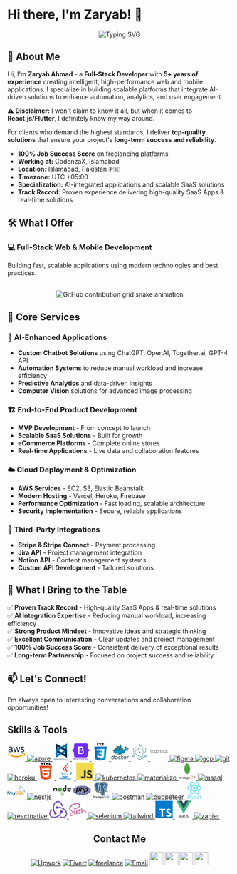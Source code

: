 # Hi there, I'm Zaryab! 👋

<div align="center">
  <img src="https://readme-typing-svg.herokuapp.com?font=Fira+Code&pause=1000&color=67c656&center=true&vCenter=true&width=500&lines=AI-Integrated+Web+%26+Mobile+Developer;Building+Scalable+Applications;High-Performance+Solutions;Always+Learning+New+Technologies" alt="Typing SVG" />
</div>

## 🚀 About Me

Hi, I'm **Zaryab Ahmad** - a **Full-Stack Developer** with **5+ years of experience** creating intelligent, high-performance web and mobile applications. I specialize in building scalable platforms that integrate AI-driven solutions to enhance automation, analytics, and user engagement.

**⚠️ Disclaimer:** I won't claim to know it all, but when it comes to **React.js/Flutter**, I definitely know my way around.

For clients who demand the highest standards, I deliver **top-quality solutions** that ensure your project's **long-term success and reliability**.

- **100% Job Success Score** on freelancing platforms
- **Working at:** CodenzaX, Islamabad
- **Location:** Islamabad, Pakistan 🇵🇰
- **Timezone:** UTC +05:00
- **Specialization:** AI-integrated applications and scalable SaaS solutions
- **Track Record:** Proven experience delivering high-quality SaaS Apps & real-time solutions

## 🛠️ What I Offer

### 💻 Full-Stack Web & Mobile Development
Building fast, scalable applications using modern technologies and best practices.


<br>
<div align="center">
  <picture>
    <source media="(prefers-color-scheme: dark)" srcset="https://raw.githubusercontent.com/Hmmza-tariq/Hmmza-tariq/output/github-contribution-grid-snake-dark.svg">
    <img alt="GitHub contribution grid snake animation" src="https://raw.githubusercontent.com/Hmmza-tariq/Hmmza-tariq/output/github-contribution-grid-snake.svg">
  </picture>
</div>

## 🎯 Core Services

### 🤖 **AI-Enhanced Applications**
- **Custom Chatbot Solutions** using ChatGPT, OpenAI, Together.ai, GPT-4 API
- **Automation Systems** to reduce manual workload and increase efficiency
- **Predictive Analytics** and data-driven insights
- **Computer Vision** solutions for advanced image processing

### 🏗️ **End-to-End Product Development**
- **MVP Development** - From concept to launch
- **Scalable SaaS Solutions** - Built for growth
- **eCommerce Platforms** - Complete online stores
- **Real-time Applications** - Live data and collaboration features

### ☁️ **Cloud Deployment & Optimization**
- **AWS Services** - EC2, S3, Elastic Beanstalk
- **Modern Hosting** - Vercel, Heroku, Firebase
- **Performance Optimization** - Fast loading, scalable architecture
- **Security Implementation** - Secure, reliable applications

### 🔗 **Third-Party Integrations**
- **Stripe & Stripe Connect** - Payment processing
- **Jira API** - Project management integration
- **Notion API** - Content management systems
- **Custom API Development** - Tailored solutions

## 💼 What I Bring to the Table

✅ **Proven Track Record** - High-quality SaaS Apps & real-time solutions  
✅ **AI Integration Expertise** - Reducing manual workload, increasing efficiency  
✅ **Strong Product Mindset** - Innovative ideas and strategic thinking  
✅ **Excellent Communication** - Clear updates and project management  
✅ **100% Job Success Score** - Consistent delivery of exceptional results  
✅ **Long-term Partnership** - Focused on project success and reliability

## 📫 Let's Connect!

I'm always open to interesting conversations and collaboration opportunities!

## Skills & Tools

<p align="left"> <a href="https://aws.amazon.com" target="_blank" rel="noreferrer"> <img src="https://raw.githubusercontent.com/devicons/devicon/master/icons/amazonwebservices/amazonwebservices-original-wordmark.svg" alt="aws" width="40" height="40"/> </a> <a href="https://azure.microsoft.com/en-in/" target="_blank" rel="noreferrer"> <img src="https://www.vectorlogo.zone/logos/microsoft_azure/microsoft_azure-icon.svg" alt="azure" width="40" height="40"/> </a> <a href="https://backbonejs.org" target="_blank" rel="noreferrer"> <img src="https://raw.githubusercontent.com/devicons/devicon/master/icons/backbonejs/backbonejs-original-wordmark.svg" alt="backbonejs" width="40" height="40"/> </a> <a href="https://getbootstrap.com" target="_blank" rel="noreferrer"> <img src="https://raw.githubusercontent.com/devicons/devicon/master/icons/bootstrap/bootstrap-plain-wordmark.svg" alt="bootstrap" width="40" height="40"/> </a> <a href="https://www.w3schools.com/css/" target="_blank" rel="noreferrer"> <img src="https://raw.githubusercontent.com/devicons/devicon/master/icons/css3/css3-original-wordmark.svg" alt="css3" width="40" height="40"/> </a> <a href="https://www.docker.com/" target="_blank" rel="noreferrer"> <img src="https://raw.githubusercontent.com/devicons/devicon/master/icons/docker/docker-original-wordmark.svg" alt="docker" width="40" height="40"/> </a> <a href="https://www.electronjs.org" target="_blank" rel="noreferrer"> <img src="https://raw.githubusercontent.com/devicons/devicon/master/icons/electron/electron-original.svg" alt="electron" width="40" height="40"/> </a> <a href="https://expressjs.com" target="_blank" rel="noreferrer"> <img src="https://raw.githubusercontent.com/devicons/devicon/master/icons/express/express-original-wordmark.svg" alt="express" width="40" height="40"/> </a> <a href="https://www.figma.com/" target="_blank" rel="noreferrer"> <img src="https://www.vectorlogo.zone/logos/figma/figma-icon.svg" alt="figma" width="40" height="40"/> </a> <a href="https://cloud.google.com" target="_blank" rel="noreferrer"> <img src="https://www.vectorlogo.zone/logos/google_cloud/google_cloud-icon.svg" alt="gcp" width="40" height="40"/> </a> <a href="https://git-scm.com/" target="_blank" rel="noreferrer"> <img src="https://www.vectorlogo.zone/logos/git-scm/git-scm-icon.svg" alt="git" width="40" height="40"/> </a> <a href="https://heroku.com" target="_blank" rel="noreferrer"> <img src="https://www.vectorlogo.zone/logos/heroku/heroku-icon.svg" alt="heroku" width="40" height="40"/> </a> <a href="https://www.w3.org/html/" target="_blank" rel="noreferrer"> <img src="https://raw.githubusercontent.com/devicons/devicon/master/icons/html5/html5-original-wordmark.svg" alt="html5" width="40" height="40"/> </a> <a href="https://www.java.com" target="_blank" rel="noreferrer"> <img src="https://raw.githubusercontent.com/devicons/devicon/master/icons/java/java-original.svg" alt="java" width="40" height="40"/> </a> <a href="https://developer.mozilla.org/en-US/docs/Web/JavaScript" target="_blank" rel="noreferrer"> <img src="https://raw.githubusercontent.com/devicons/devicon/master/icons/javascript/javascript-original.svg" alt="javascript" width="40" height="40"/> </a> <a href="https://kubernetes.io" target="_blank" rel="noreferrer"> <img src="https://www.vectorlogo.zone/logos/kubernetes/kubernetes-icon.svg" alt="kubernetes" width="40" height="40"/> </a> <a href="https://materializecss.com/" target="_blank" rel="noreferrer"> <img src="https://raw.githubusercontent.com/prplx/svg-logos/5585531d45d294869c4eaab4d7cf2e9c167710a9/svg/materialize.svg" alt="materialize" width="40" height="40"/> </a> <a href="https://www.mongodb.com/" target="_blank" rel="noreferrer"> <img src="https://raw.githubusercontent.com/devicons/devicon/master/icons/mongodb/mongodb-original-wordmark.svg" alt="mongodb" width="40" height="40"/> </a> <a href="https://www.microsoft.com/en-us/sql-server" target="_blank" rel="noreferrer"> <img src="https://www.svgrepo.com/show/303229/microsoft-sql-server-logo.svg" alt="mssql" width="40" height="40"/> </a> <a href="https://www.mysql.com/" target="_blank" rel="noreferrer"> <img src="https://raw.githubusercontent.com/devicons/devicon/master/icons/mysql/mysql-original-wordmark.svg" alt="mysql" width="40" height="40"/> </a> <a href="https://nestjs.com/" target="_blank" rel="noreferrer"> <img src="https://assets.vercel.com/image/upload/v1662130559/nextjs/Icon_dark_background.png" alt="nestjs" width="40" height="40"/> </a> <a href="https://nodejs.org" target="_blank" rel="noreferrer"> <img src="https://raw.githubusercontent.com/devicons/devicon/master/icons/nodejs/nodejs-original-wordmark.svg" alt="nodejs" width="40" height="40"/> </a> <a href="https://www.php.net" target="_blank" rel="noreferrer"> <img src="https://raw.githubusercontent.com/devicons/devicon/master/icons/php/php-original.svg" alt="php" width="40" height="40"/> </a> <a href="https://www.postgresql.org" target="_blank" rel="noreferrer"> <img src="https://raw.githubusercontent.com/devicons/devicon/master/icons/postgresql/postgresql-original-wordmark.svg" alt="postgresql" width="40" height="40"/> </a> <a href="https://postman.com" target="_blank" rel="noreferrer"> <img src="https://www.vectorlogo.zone/logos/getpostman/getpostman-icon.svg" alt="postman" width="40" height="40"/> </a> <a href="https://github.com/puppeteer/puppeteer" target="_blank" rel="noreferrer"> <img src="https://www.vectorlogo.zone/logos/pptrdev/pptrdev-official.svg" alt="puppeteer" width="40" height="40"/> </a> <a href="https://reactjs.org/" target="_blank" rel="noreferrer"> <img src="https://raw.githubusercontent.com/devicons/devicon/master/icons/react/react-original-wordmark.svg" alt="react" width="40" height="40"/> </a> <a href="https://reactnative.dev/" target="_blank" rel="noreferrer"> <img src="https://reactnative.dev/img/header_logo.svg" alt="reactnative" width="40" height="40"/> </a> <a href="https://redux.js.org" target="_blank" rel="noreferrer"> <img src="https://raw.githubusercontent.com/devicons/devicon/master/icons/redux/redux-original.svg" alt="redux" width="40" height="40"/> </a> <a href="https://sass-lang.com" target="_blank" rel="noreferrer"> <img src="https://raw.githubusercontent.com/devicons/devicon/master/icons/sass/sass-original.svg" alt="sass" width="40" height="40"/> </a> <a href="https://www.selenium.dev" target="_blank" rel="noreferrer"> <img src="https://raw.githubusercontent.com/detain/svg-logos/780f25886640cef088af994181646db2f6b1a3f8/svg/selenium-logo.svg" alt="selenium" width="40" height="40"/> </a> <a href="https://tailwindcss.com/" target="_blank" rel="noreferrer"> <img src="https://www.vectorlogo.zone/logos/tailwindcss/tailwindcss-icon.svg" alt="tailwind" width="40" height="40"/> </a> <a href="https://www.typescriptlang.org/" target="_blank" rel="noreferrer"> <img src="https://raw.githubusercontent.com/devicons/devicon/master/icons/typescript/typescript-original.svg" alt="typescript" width="40" height="40"/> </a> <a href="https://vuejs.org/" target="_blank" rel="noreferrer"> <img src="https://raw.githubusercontent.com/devicons/devicon/master/icons/vuejs/vuejs-original-wordmark.svg" alt="vuejs" width="40" height="40"/> </a> <a href="https://zapier.com" target="_blank" rel="noreferrer"> <img src="https://www.vectorlogo.zone/logos/zapier/zapier-icon.svg" alt="zapier" width="40" height="40"/> </a> </p>




  <h2 align="center">Contact Me</h2>
  <p align="center">
    <a href="https://www.upwork.com/freelancers/~019080765c0d6c8741"><img src="https://static.cdnlogo.com/logos/u/14/upwork.svg" alt="Upwork" height="30" width="30"></a>
    <a href="https://www.fiverr.com/sellers/zaryabzorro"><img src="https://cdn4.iconfinder.com/data/icons/logos-and-brands/512/129_Fiverr_logo_logos-256.png" alt="Fiverr" height="30" width="30"></a>
    <a href="https://www.freelancer.com/u/zaryabzorro"><img src="https://static.cdnlogo.com/logos/f/44/freelancer.svg" alt="freelance" height="30" width="30"></a>
    <a href="mailto:zaryabzorro@gmail.com"><img src="https://skillicons.dev/icons?i=gmail" alt="Email" height="30" width="40"></a>
    <a href="https://www.linkedin.com/in/zaryabzorro" target="_blank"><img src="https://skillicons.dev/icons?i=linkedin" height="30" width="30"></a>
    <a href="https://www.instagram.com/zaryabzorro" target="_blank"><img src="https://skillicons.dev/icons?i=instagram" height="30" width="30"></a>
    <a href="https://www.facebook.com/zaryabzoroo" target="_blank"><img src="https://static.cdnlogo.com/logos/f/91/facebook-icon.svg" height="30" width="30"></a>
    <a href="https://x.com/zaryabzorroo" target="_blank"><img src="https://static.cdnlogo.com/logos/x/9/x.svg" height="30" width="30"></a>
  </p>


